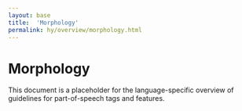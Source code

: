 ```yaml
---
layout: base
title:  'Morphology'
permalink: hy/overview/morphology.html
---
```


# Morphology

This document is a placeholder for the language-specific overview of
guidelines for part-of-speech tags and features.
